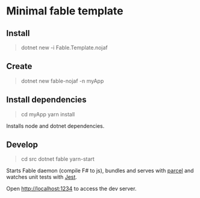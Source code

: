 # Minimal fable template

## Install

> dotnet new -i Fable.Template.nojaf

## Create

> dotnet new fable-nojaf -n myApp

## Install dependencies

> cd myApp
> yarn install

Installs node and dotnet dependencies.

## Develop

> cd src
> dotnet fable yarn-start

Starts Fable daemon (compile F# to js), bundles and serves with [parcel](https://parceljs.org/) and watches unit tests with [Jest](https://jestjs.io).

Open [http://localhost:1234](http://localhost:1234) to access the dev server.